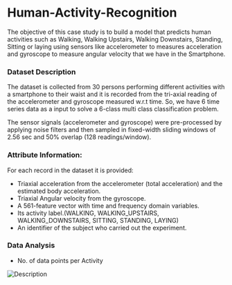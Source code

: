 # Human-Activity-Recognition
The objective of this case study is to build a model that predicts human activities such as Walking, Walking Upstairs, Walking Downstairs, Standing, Sitting or laying using sensors like accelerometer to measures acceleration and gyroscope to measure angular velocity that we have in the Smartphone.

### Dataset Description
The dataset is collected from 30 persons performing different activities with a smartphone to their waist and it is recorded from the tri-axial reading of the accelerometer and gyroscope measured w.r.t time. So, we have 6 time series data as a input to solve a 6-class multi class classification problem.

The sensor signals (accelerometer and gyroscope) were pre-processed by applying noise filters and then sampled in fixed-width sliding windows of 2.56 sec and 50% overlap (128 readings/window).

### Attribute Information:
For each record in the dataset it is provided:

- Triaxial acceleration from the accelerometer (total acceleration) and the estimated body acceleration.
- Triaxial Angular velocity from the gyroscope.
- A 561-feature vector with time and frequency domain variables.
- Its activity label.(WALKING, WALKING_UPSTAIRS, WALKING_DOWNSTAIRS, SITTING, STANDING, LAYING)
- An identifier of the subject who carried out the experiment.

### Data Analysis
- No. of data points per Activity

![Description](https://github.com/rohitgurjar058/Human-Activity-Recognition/Images/datapoints_count)





